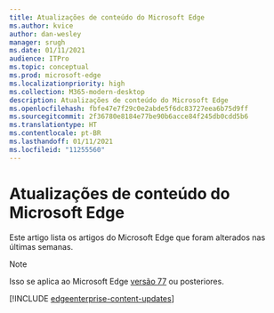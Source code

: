 ```yaml
---
title: Atualizações de conteúdo do Microsoft Edge
ms.author: kvice
author: dan-wesley
manager: srugh
ms.date: 01/11/2021
audience: ITPro
ms.topic: conceptual
ms.prod: microsoft-edge
ms.localizationpriority: high
ms.collection: M365-modern-desktop
description: Atualizações de conteúdo do Microsoft Edge
ms.openlocfilehash: fbfe47e7f29c0e2abde5f6dc83727eea6b75d9ff
ms.sourcegitcommit: 2f36780e8184e77be90b6acce84f245db0cdd5b6
ms.translationtype: HT
ms.contentlocale: pt-BR
ms.lasthandoff: 01/11/2021
ms.locfileid: "11255560"
---
```

# Atualizações de conteúdo do Microsoft Edge

Este artigo lista os artigos do Microsoft Edge que foram alterados nas últimas semanas.

> [!NOTE]
> Isso se aplica ao Microsoft Edge [versão 77](https://support.microsoft.com/help/4027011/microsoft-edge-find-out-which-version-you-have?ocid=MicrosoftStore-EdgeVersion) ou posteriores.

[!INCLUDE [edgeenterprise-content-updates](./includes/edgeenterprise-content-updates.md)]

